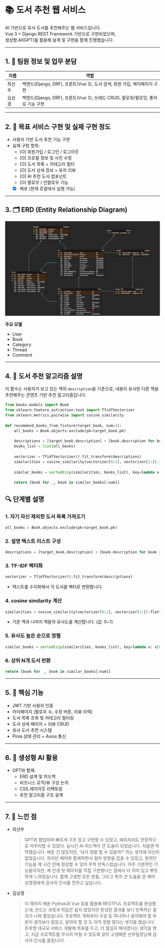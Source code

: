 # 📚 도서 추천 웹 서비스

AI 기반으로 유사 도서를 추천해주는 웹 서비스입니다.  
Vue 3 + Django REST Framework 기반으로 구현되었으며,  
생성형 AI(GPT)를 활용해 설계 및 구현을 함께 진행했습니다.

---

## 1. 👥 팀원 정보 및 업무 분담

| 이름   | 역할                                                                             |
| ------ | -------------------------------------------------------------------------------- |
| 최선우 | 백엔드(Django, DRF), 프론트(Vue 3), 도서 검색, 회원 가입, 메이페이지 구현        |
| 김상경 | 백엔드(Django, DRF), 프론트(Vue 3), 쓰레드 CRUD, 팔로워/팔로잉, 좋아요 기능 구현 |

---

## 2. 🎯 목표 서비스 구현 및 실제 구현 정도

- 사용자 기반 도서 추천 기능 구현
- 실제 구현 항목:
  - [O] 회원가입 / 로그인 / 로그아웃
  - [O] 프로필 정보 및 사진 수정
  - [O] 도서 목록 + 카테고리 필터
  - [O] 도서 상세 정보 + 유저 리뷰
  - [O] AI 추천 도서 컴포넌트
  - [O] 팔로우 / 언팔로우 기능
  - [x] 배포 (현재 로컬에서 실행 가능)

---

## 3. 🗂 ERD (Entity Relationship Diagram)
![ERD](booksERD.png)

**주요 모델**

- User
- Book
- Category
- Thread
- Comment

---

## 4. 🧠 도서 추천 알고리즘 설명

이 함수는 사용자가 보고 있는 책의 `description`을 기준으로, 내용이 유사한 다른 책을 추천해주는 콘텐츠 기반 추천 알고리즘입니다.

```python
from books.models import Book
from sklearn.feature_extraction.text import TfidfVectorizer
from sklearn.metrics.pairwise import cosine_similarity

def recommend_books_from_fixture(target_book, num=3):
    all_books = Book.objects.exclude(pk=target_book.pk)

    descriptions = [target_book.description] + [book.description for book in all_books]
    books_list = list(all_books)

    vectorizer = TfidfVectorizer().fit_transform(descriptions)
    similarities = cosine_similarity(vectorizer[0:1], vectorizer[1:]).flatten()

    similar_books = sorted(zip(similarities, books_list), key=lambda x: x[0], reverse=True)

    return [book for _, book in similar_books[:num]]
```

## 🔍 단계별 설명

### 1. 자기 자신 제외한 도서 목록 가져오기

```python
all_books = Book.objects.exclude(pk=target_book.pk)
```

### 2. 설명 텍스트 리스트 구성

```python
descriptions = [target_book.description] + [book.description for book in all_books]
```

### 3. TF-IDF 벡터화

```python
vectorizer = TfidfVectorizer().fit_transform(descriptions)
```

- 텍스트를 수치화해서 각 도서를 벡터로 변환합니다.

### 4. cosine similarity 계산

```python
similarities = cosine_similarity(vectorizer[0:1], vectorizer[1:]).flatten()
```

- 기준 책과 나머지 책들의 유사도를 계산합니다. (값: 0~1)

### 5. 유사도 높은 순으로 정렬

```python
similar_books = sorted(zip(similarities, books_list), key=lambda x: x[0], reverse=True)
```

### 6. 상위 N개 도서 반환

```python
return [book for _, book in similar_books[:num]]
```

---

## 5. 🔧 핵심 기능

- JWT 기반 사용자 인증
- 마이페이지 (팔로우 수, 수정 버튼, 리뷰 이력)
- 도서 목록 조회 및 카테고리 필터링
- 도서 상세 페이지 + 리뷰 CRUD
- 유사 도서 추천 시스템
- Pinia 상태 관리 + Axios 통신

---

## 6. 🤖 생성형 AI 활용

- GPT와 함께:
  - ERD 설계 및 피드백
  - 비즈니스 로직/뷰 구성 논의
  - CSS 레이아웃 리팩토링
  - 추천 알고리즘 구조 설계

---

## 7. 💬 느낀 점

- 최선우

  > GPT와 협업하며 빠르게 구조 잡고 구현할 수 있었고, 예외처리도 안정적으로 마무리할 수 있었다. 실시간 AI 피드백이 큰 도움이 되었습니다.
  > 처음엔 막막했습니다. 배운 건 많았지만, ‘내가 정말 할 수 있을까?’ 하는 생각에 자신이 없었습니다. 하지만 페어와 함께하면서 점차 방향을 잡을 수 있었고, 원하던 기능을 제 시간 안에 완성할 수 있어 무척 만족스럽습니다.
  > 아주 기본적인 기능들이지만, 제 인생 첫 페이지를 직접 구현했다는 점에서 더 의미 있고 뿌듯하게 느껴졌습니다.
  > 함께 고생한 모든 분들, 그리고 특히 큰 도움을 준 페어 상경경에게 감사의 인사를 전하고 싶습니다.

- 김상경
  > 이 때까지 배운 Python과 Vue 등을 활용해 RESTFUL 프로젝트를 완성했는데, 만드는 과정과 학습은 쉽지 않았지만 완성된 결과를 보니 만족하는 결과가 나와 좋았습니다.
  > 프로젝트 계획부터 구성 등 하나하나 생각해야 할 부분이 생각보다 많았고, 알아야 할 것 도 아직 정말 많다는 생각을 했습니다.
  > 추후엔 대규모 서비스 개발에 목표를 두고, 더 열심히 해야겠다는 생각을 했고, 지금 프로젝트를 무사히 마칠 수 있도록 같이 고생해준 선우팀장님께 감사의 인사를 올립니다!
